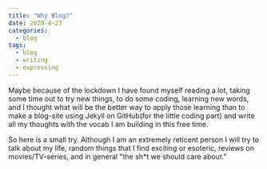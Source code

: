 ```yaml
---
title: "Why Blog?"
date: 2020-4-27
categories:
  - blog
tags:
  - blog
  - writing
  - expressing
---
```



Maybe because of the lockdown I have found myself reading a lot, taking some time out to try new things, to do some coding, learning new words, and I thought what will be the better way to apply those learning than to make a blog-site using Jekyll on GitHub(for the little coding part) and write all my thoughts with the vocab I am building in this free time. 

So here is a small try. Although I am an extremely reticent person I will try to talk about my life, random things that I find exciting or esoteric, reviews on movies/TV-series, and in general "the sh\*t we should care about." 


